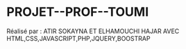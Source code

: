 # PROJET--PROF--TOUMI
Réalisé par :  ATIR SOKAYNA ET ELHAMOUCHI HAJAR    AVEC HTML,CSS,JAVASCRIPT,PHP,JQUERY,BOOSTRAP
